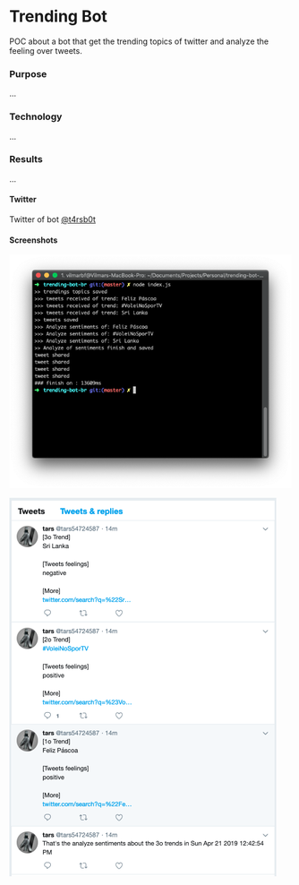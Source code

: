 # Trending Bot
POC about a bot that get the trending topics of twitter and analyze the feeling over tweets.

### Purpose
...

### Technology
...

### Results
...

#### Twitter
Twitter of bot
[@t4rsb0t](https://twitter.com/t4rsb0t)

#### Screenshots
![](screenshot/terminal.png)


![](screenshot/tweets.png)
